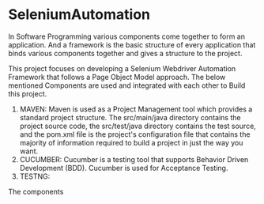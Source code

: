 # SeleniumAutomation
In Software Programming various components come together to form an application. And a framework is the basic structure of every application 
that binds various components together and gives a structure to the project.

This project focuses on developing a Selenium Webdriver Automation Framework that follows a Page Object Model approach.
The below mentioned Components are used and integrated with each other to Build this project.

1. MAVEN: Maven is used as a Project Management tool which provides a standard project structure. The src/main/java directory contains the project source code, the src/test/java directory contains the test source, and the pom.xml file is the project's configuration file that contains the majority of information required to build a project in just the way you want.
2. CUCUMBER: Cucumber is a testing tool that supports Behavior Driven Development (BDD). Cucumber is used for Acceptance Testing.
3. TESTNG: 

The components 
